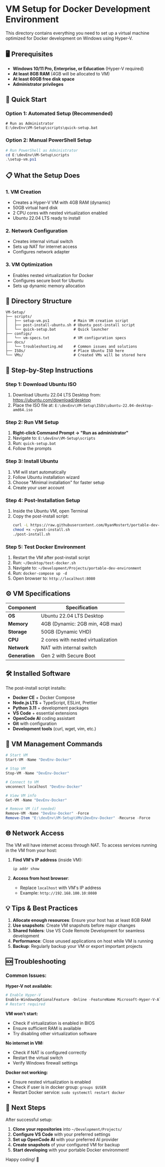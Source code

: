 # VM Setup for Docker Development Environment

This directory contains everything you need to set up a virtual machine optimized for Docker development on Windows using Hyper-V.

## 🖥️ Prerequisites

- **Windows 10/11 Pro, Enterprise, or Education** (Hyper-V required)
- **At least 8GB RAM** (4GB will be allocated to VM)
- **At least 60GB free disk space**
- **Administrator privileges**

## 🚀 Quick Start

### Option 1: Automated Setup (Recommended)
```batch
# Run as Administrator
E:\devEnv\VM-Setup\scripts\quick-setup.bat
```

### Option 2: Manual PowerShell Setup
```powershell
# Run PowerShell as Administrator
cd E:\devEnv\VM-Setup\scripts
.\setup-vm.ps1
```

## 📋 What the Setup Does

### 1. **VM Creation**
- Creates a Hyper-V VM with 4GB RAM (dynamic)
- 50GB virtual hard disk
- 2 CPU cores with nested virtualization enabled
- Ubuntu 22.04 LTS ready to install

### 2. **Network Configuration**
- Creates internal virtual switch
- Sets up NAT for internet access
- Configures network adapter

### 3. **VM Optimization**
- Enables nested virtualization for Docker
- Configures secure boot for Ubuntu
- Sets up dynamic memory allocation

## 📁 Directory Structure

```
VM-Setup/
├── scripts/
│   ├── setup-vm.ps1           # Main VM creation script
│   ├── post-install-ubuntu.sh # Ubuntu post-install script
│   └── quick-setup.bat        # Quick launcher
├── configs/
│   └── vm-specs.txt           # VM configuration specs
├── docs/
│   └── troubleshooting.md     # Common issues and solutions
├── ISOs/                      # Place Ubuntu ISO here
└── VMs/                       # Created VMs will be stored here
```

## 📝 Step-by-Step Instructions

### Step 1: Download Ubuntu ISO
1. Download Ubuntu 22.04 LTS Desktop from: https://ubuntu.com/download/desktop
2. Place the ISO file at: `E:\devEnv\VM-Setup\ISOs\ubuntu-22.04-desktop-amd64.iso`

### Step 2: Run VM Setup
1. **Right-click Command Prompt → "Run as administrator"**
2. Navigate to: `E:\devEnv\VM-Setup\scripts`
3. Run: `quick-setup.bat`
4. Follow the prompts

### Step 3: Install Ubuntu
1. VM will start automatically
2. Follow Ubuntu installation wizard
3. Choose "Minimal installation" for faster setup
4. Create your user account

### Step 4: Post-Installation Setup
1. Inside the Ubuntu VM, open Terminal
2. Copy the post-install script:
   ```bash
   curl -L https://raw.githubusercontent.com/RyanMostert/portable-dev-environment/main/VM-Setup/scripts/post-install-ubuntu.sh -o ~/post-install.sh
   chmod +x ~/post-install.sh
   ./post-install.sh
   ```

### Step 5: Test Docker Environment
1. Restart the VM after post-install script
2. Run: `~/Desktop/test-docker.sh`
3. Navigate to: `~/Development/Projects/portable-dev-environment`
4. Run: `docker-compose up -d`
5. Open browser to: `http://localhost:8080`

## ⚙️ VM Specifications

| Component | Specification |
|-----------|---------------|
| **OS** | Ubuntu 22.04 LTS Desktop |
| **Memory** | 4GB (Dynamic: 2GB min, 4GB max) |
| **Storage** | 50GB (Dynamic VHD) |
| **CPU** | 2 cores with nested virtualization |
| **Network** | NAT with internal switch |
| **Generation** | Gen 2 with Secure Boot |

## 🛠️ Installed Software

The post-install script installs:
- **Docker CE** + Docker Compose
- **Node.js LTS** + TypeScript, ESLint, Prettier
- **Python 3.11** + development packages
- **VS Code** + essential extensions  
- **OpenCode AI** coding assistant
- **Git** with configuration
- **Development tools** (curl, wget, vim, etc.)

## 🔧 VM Management Commands

```powershell
# Start VM
Start-VM -Name "DevEnv-Docker"

# Stop VM  
Stop-VM -Name "DevEnv-Docker"

# Connect to VM
vmconnect localhost "DevEnv-Docker"

# View VM info
Get-VM -Name "DevEnv-Docker"

# Remove VM (if needed)
Remove-VM -Name "DevEnv-Docker" -Force
Remove-Item "E:\devEnv\VM-Setup\VMs\DevEnv-Docker" -Recurse -Force
```

## 🌐 Network Access

The VM will have internet access through NAT. To access services running in the VM from your host:

1. **Find VM's IP address** (inside VM):
   ```bash
   ip addr show
   ```

2. **Access from host browser**:
   - Replace `localhost` with VM's IP address
   - Example: `http://192.168.100.10:8080`

## 💡 Tips & Best Practices

1. **Allocate enough resources**: Ensure your host has at least 8GB RAM
2. **Use snapshots**: Create VM snapshots before major changes
3. **Shared folders**: Use VS Code Remote Development for seamless development
4. **Performance**: Close unused applications on host while VM is running
5. **Backup**: Regularly backup your VM or export important projects

## 🆘 Troubleshooting

### Common Issues:

**Hyper-V not available:**
```powershell
# Enable Hyper-V
Enable-WindowsOptionalFeature -Online -FeatureName Microsoft-Hyper-V-All
# Restart required
```

**VM won't start:**
- Check if virtualization is enabled in BIOS
- Ensure sufficient RAM is available
- Try disabling other virtualization software

**No internet in VM:**
- Check if NAT is configured correctly
- Restart the virtual switch
- Verify Windows firewall settings

**Docker not working:**
- Ensure nested virtualization is enabled
- Check if user is in docker group: `groups $USER`
- Restart Docker service: `sudo systemctl restart docker`

## 🎯 Next Steps

After successful setup:

1. **Clone your repositories** into `~/Development/Projects/`
2. **Configure VS Code** with your preferred settings
3. **Set up OpenCode AI** with your preferred AI provider
4. **Create snapshots** of your configured VM for backup
5. **Start developing** with your portable Docker environment!

Happy coding! 🚀